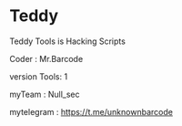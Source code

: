 # Teddy
Teddy Tools is Hacking Scripts
                    
Coder : Mr.Barcode

version Tools: 1

myTeam : Null_sec

mytelegram : https://t.me/unknownbarcode

